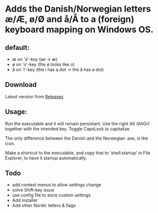 # Adds the Danish/Norwegian letters æ/Æ, ø/Ø and å/Å to a (foreign) keyboard mapping on Windows OS.
## default: 
  - æ on 'a'-key (ae -> æ)
  - ø on 'o'-key (the ø looks like o)
  - å on 'i'-key (the i has a dot -> the å has a dot)

## Download
Latest version from [Releases](https://github.com/rzhlm/danishkeys/releases)

## Usage:
Run the executable and it will remain persistant.
Use the right Alt (AltGr) together with the intended key. Toggle CapsLock to capitalize.

The only difference between the Danish and the Norwegian .exe, is the icon.

Make a shortcut to the executable, and copy that to 'shell:startup' in File Explorer, to have it startup automatically.

## Todo
- add context menus to allow settings change
- solve Shift-key issue
- use config file to store custom settings
- Add installer
- Add other Nordic letters & flags
